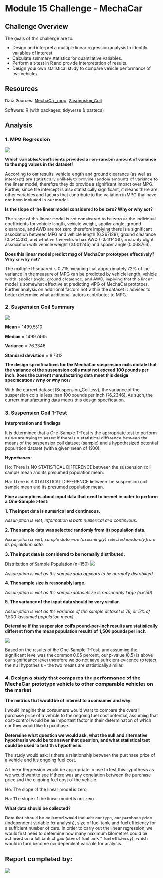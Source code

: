 # Module 15 Challenge - MechaCar

## Challenge Overview

The goals of this challenge are to:

- Design and interpret a multiple linear regression analysis to identify variables of interest.
- Calculate summary statistics for quantitative variables.
- Perform a t-test in R and provide interpretation of results.
- Design your own statistical study to compare vehicle performance of two vehicles.

## Resources

Data Sources: [MechaCar_mpg](data_source/MechaCar_mpg.csv), [Suspension_Coil](data_source/Suspension_Coil.csv)

Software: R (with packages: tidyverse & pastecs)

## Analysis

### 1. MPG Regression

![](images/MPG_Regression_results.PNG)

**Which variables/coefficients provided a non-random amount of variance to the mpg values in the dataset?**

According to our results, vehicle length and ground clearance (as well as intercept) are statistically unlikely to provide random amounts of variance to the linear model, therefore they do provide a significant impact over MPG. Further, since the intercept is also statistically significant, it means there are other variables and factors that contribute to the variation in MPG that have not been included in our model.

**Is the slope of the linear model considered to be zero? Why or why not?**

The slope of this linear model is not considered to be zero as the individual coefficients for vehicle length, vehicle weight, spoiler angle, ground clearance, and AWD are not zero, therefore implying there is a significant association between MPG and vehicle length (6.267128), ground clearance (3.545532), and whether the vehicle has AWD (-3.411499), and only slight association with vehicle weight (0.001245) and spoiler angle (0.068766).

**Does this linear model predict mpg of MechaCar prototypes effectively? Why or why not?**

The multiple R-squared is 0.715, meaning that approximately 72% of the variance in the measure of MPG can be predicted by vehicle length, vehicle width, spoiler angle, ground clearance, and AWD, implying that this linear model is somewhat effective at predicting MPG of MechaCar prototpes. Further analysis on additional factors not within the dataset is advised to better determine what additional factors contributes to MPG. 

### 2. Suspension Coil Summary

![](images/Suspension_Coil_stats_summary.PNG)

**Mean** = 1499.5310

**Median** = 1499.7465

**Variance** = 76.2346

**Standard deviation** = 8.7312

**The design specifications for the MechaCar suspension coils dictate that the variance of the suspension coils must not exceed 100 pounds per inch. Does the current manufacturing data meet this design specification? Why or why not?**

With the current dataset (Suspension_Coil.csv), the variance of the suspension coils is less than 100 pounds per inch (76.2346). As such, the current manufacturing data meets this design specification.

### 3. Suspension Coil T-Test

**Interpretation and findings**

It is determined that a One-Sample T-Test is the appropriate test to perform as we are trying to assert if there is a statistical difference between the means of the suspension coil dataset (sample) and a hypothesized potential population dataset (with a given mean of 1500).

**Hypotheses:**

Ho: There is NO STATISTICAL DIFFERENCE between the suspension coil sample mean and its presumed population mean.

Ha: There is A STATISTICAL DIFFERENCE between the suspension coil sample mean and its presumed population mean.

**Five assumptions about input data that need to be met in order to perform a One-Sample t-test:**

**1. The input data is numerical and continuous.** 

*Assumption is met, information is both numerical and continuous.*

**2. The sample data was selected randomly from its population data.**

*Assumption is met, sample data was (assumingly) selected randomly from its population data.*

**3. The input data is considered to be normally distributed.**

Distribution of Sample Population (n=150)
![](images/t_test_normal.png)

*Assumption is met as the sample data appears to be normally distributed*

**4. The sample size is reasonably large.** 

*Assumption is met as the sample datasetsize is reasonably large (n=150)*

**5. The variance of the input data should be very similar.**

*Assumption is met as the variance of the sample dataset is 76, or 5% of 1,500 (assumed population mean).*

**Determine if the suspension coil’s pound-per-inch results are statistically different from the mean population results of 1,500 pounds per inch.**

![](images/T-Test_results.PNG)

Based on the results of the One-Sample T-Test, and assuming the significant level was the common 0.05 percent, our p-value (0.5) is above our significance level therefore we do not have sufficient evidence to reject the null hypothesis - the two means are statistically similar.

### 4. Design a study that compares the performance of the MechaCar prototype vehicle to other comparable vehicles on the market

**The metrics that would be of interest to a consumer and why.**

I would imagine that consumers would want to compare the overall purchase price of a vehicle to the ongoing fuel cost potential, assuming that cost-control would be an important factor in their determination of which car they would like to purchase.

**Determine what question we would ask, what the null and alternative hypothesis would be to answer that question, and what statistical test could be used to test this hypothesis.**

The study would ask: Is there a relationship between the purchase price of a vehicle and it's ongoing fuel cost.

A Linear Regression would be appropriate to use to test this hypothesis as we would want to see if there was any correlation between the purchase price and the ongoing fuel cost of the vehicle.

Ho: The slope of the linear model is zero

Ha: The slope of the linear model is not zero

**What data should be collected?**

Data that should be collected would include: car type, car purchase price (independent variable for analysis), size of fuel tank, and fuel efficiency for a sufficient number of cars. In order to carry out the linear regression, we would first need to determine how many maximum kilometres could be achieved on a full tank of gas (size of fuel tank * fuel efficiency), which would in turn become our dependent variable for analysis.

## Report completed by:

![](images/sal.jpg)
